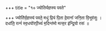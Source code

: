 +++
title = "१० ज्योतिर्यज्ञस्य पवते"

+++
ज्योति॑र्य॒ज्ञस्य॑ पवते॒ मधु॑ प्रि॒यं पि॒ता दे॒वानां॑ जनि॒ता वि॒भूव॑सुः ।  
दधा॑ति॒ रत्नं॑ स्व॒धयो॑रपी॒च्यं॑ म॒दिन्त॑मो मत्स॒र इ॑न्द्रि॒यो रसः॑ ॥
